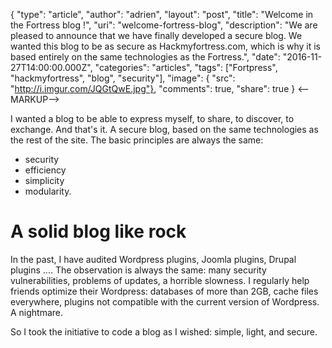 {
  "type": "article",
  "author": "adrien",
  "layout": "post",
  "title": "Welcome in the Fortress blog !",
  "uri": "welcome-fortress-blog",
  "description": "We are pleased to announce that we have finally developed a secure blog. We wanted this blog to be as secure as Hackmyfortress.com, which is why it is based entirely on the same technologies as the Fortress.",
  "date": "2016-11-27T14:00:00.000Z",
  "categories": "articles",
  "tags": ["Fortpress", "hackmyfortress", "blog", "security"],
  "image": { "src": "http://i.imgur.com/JQGtQwE.jpg"},
  "comments": true,
  "share": true
}
<--MARKUP-->


I wanted a blog to be able to express myself, to share, to discover, to exchange. And that's it. A secure blog, based on the same technologies as the rest of the site. The basic principles are always the same:
* security
* efficiency
* simplicity
* modularity.

# A solid blog like rock

In the past, I have audited Wordpress plugins, Joomla plugins, Drupal plugins .... The observation is always the same: many security vulnerabilities, problems of updates, a horrible slowness. I regularly help friends optimize their Wordpress: databases of more than 2GB, cache files everywhere, plugins not compatible with the current version of Wordpress. A nightmare.

So I took the initiative to code a blog as I wished: simple, light, and secure.
